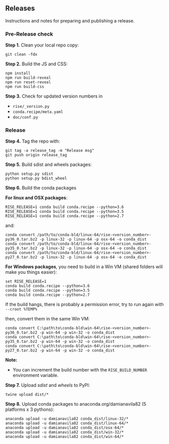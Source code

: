 ## Releases

Instructions and notes for preparing and publishing a release.

### Pre-Release check

**Step 1.** Clean your local repo copy:

    git clean -fdx

**Step 2.** Build the JS and CSS:

    npm install
    npm run build-reveal
    npm run reset-reveal
    npm run build-css

**Step 3.** Check for updated version numbers in

* `rise/_version.py`
* `conda.recipe/meta.yaml`
* `doc/conf.py`

### Release

**Step 4.** Tag the repo with:

    git tag -a release_tag -m "Release msg"
    git push origin release_tag

**Step 5.** Build sdist and wheels packages:

    python setup.py sdist
    python setup.py bdist_wheel

**Step 6.** Build the conda packages

**For linux and OSX packages**:

    RISE_RELEASE=1 conda build conda.recipe --python=3.6
    RISE_RELEASE=1 conda build conda.recipe --python=3.5
    RISE_RELEASE=1 conda build conda.recipe --python=2.7

and:

    conda convert /path/to/conda-bld/linux-64/rise-<version_number>-py36_0.tar.bz2 -p linux-32 -p linux-64 -p osx-64 -o conda_dist
    conda convert /path/to/conda-bld/linux-64/rise-<version_number>-py35_0.tar.bz2 -p linux-32 -p linux-64 -p osx-64 -o conda_dist
    conda convert /path/to/conda-bld/linux-64/rise-<version_number>-py27_0.tar.bz2 -p linux-32 -p linux-64 -p osx-64 -o conda_dist


**For Windows packages**, you need to build in a Win VM (shared folders will make
you things easier):

    set RISE_RELEASE=1
    conda build conda.recipe --python=3.6
    conda build conda.recipe --python=3.5
    conda build conda.recipe --python=2.7

If the build hangs, there is probably a permission error, try to run
again with `--croot %TEMP%`

then, convert them in the same Win VM:

    conda convert C:\path\to\conda-bld\win-64\rise-<version_number>-py36_0.tar.bz2 -p win-64 -p win-32 -o conda_dist
    conda convert C:\path\to\conda-bld\win-64\rise-<version_number>-py35_0.tar.bz2 -p win-64 -p win-32 -o conda_dist
    conda convert C:\path\to\conda-bld\win-64\rise-<version_number>-py27_0.tar.bz2 -p win-64 -p win-32 -o conda_dist

**Note:**

* You can increment the build number with the `RISE_BUILD_NUMBER`
  environment variable.

**Step 7.** Upload *sdist* and *wheels* to PyPI:

    twine upload dist/*

**Step 8.** Upload conda packages to anaconda.org/damianavila82
   (5 platforms x 3 pythons):

    anaconda upload -u damianavila82 conda_dist/linux-32/*
    anaconda upload -u damianavila82 conda_dist/linux-64/*
    anaconda upload -u damianavila82 conda_dist/osx-64/*
    anaconda upload -u damianavila82 conda_dist/win-32/*
    anaconda upload -u damianavila82 conda_dist/win-64/*
